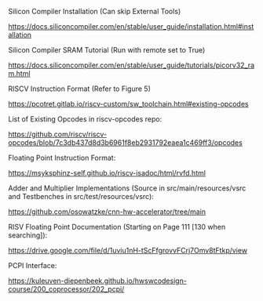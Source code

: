 Silicon Compiler Installation (Can skip External Tools)

https://docs.siliconcompiler.com/en/stable/user_guide/installation.html#installation

Silicon Compiler SRAM Tutorial (Run with remote set to True)

https://docs.siliconcompiler.com/en/stable/user_guide/tutorials/picorv32_ram.html

RISCV Instruction Format (Refer to Figure 5)

https://pcotret.gitlab.io/riscv-custom/sw_toolchain.html#existing-opcodes

List of Existing Opcodes in riscv-opcodes repo:

https://github.com/riscv/riscv-opcodes/blob/7c3db437d8d3b6961f8eb2931792eaea1c469ff3/opcodes

Floating Point Instruction Format:

https://msyksphinz-self.github.io/riscv-isadoc/html/rvfd.html

Adder and Multiplier Implementations (Source in src/main/resources/vsrc and Testbenches in src/test/resources/vsrc):

https://github.com/osowatzke/cnn-hw-accelerator/tree/main

RISV Floating Point Documentation (Starting on Page 111 \[130 when searching\]):

https://drive.google.com/file/d/1uviu1nH-tScFfgrovvFCrj7Omv8tFtkp/view

PCPI Interface:

https://kuleuven-diepenbeek.github.io/hwswcodesign-course/200_coprocessor/202_pcpi/
